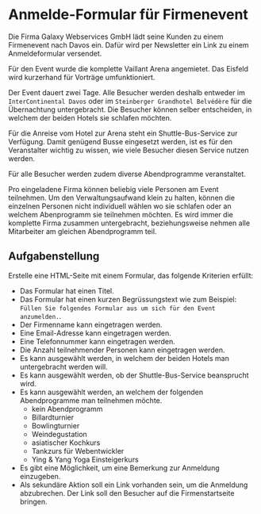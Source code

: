 # Anmelde-Formular für Firmenevent

Die Firma Galaxy Webservices GmbH lädt seine Kunden zu einem Firmenevent nach Davos ein. Dafür wird per Newsletter ein Link zu einem Anmeldeformular versendet.

Für den Event wurde die komplette Vaillant Arena angemietet. Das Eisfeld wird kurzerhand für Vorträge umfunktioniert.

Der Event dauert zwei Tage. Alle Besucher werden deshalb entweder im `InterContinental Davos` oder im `Steinberger Grandhotel Belvédère` für die Übernachtung untergebracht. Die Besucher können selber entscheiden, in welchem der beiden Hotels sie schlafen möchten.

Für die Anreise vom Hotel zur Arena steht ein Shuttle-Bus-Service zur Verfügung. Damit genügend Busse eingesetzt werden, ist es für den Veranstalter wichtig zu wissen, wie viele Besucher diesen Service nutzen werden.

Für alle Besucher werden zudem diverse Abendprogramme veranstaltet.

Pro eingeladene Firma können beliebig viele Personen am Event teilnehmen. Um den Verwaltungsaufwand klein zu halten, können die einzelnen Personen nicht individuell wählen wo sie schlafen oder an welchem Abenprogramm sie teilnehmen möchten. Es wird immer die komplette Firma zusammen untergebracht, beziehungsweise nehmen alle Mitarbeiter am gleichen Abendprogramm teil.

## Aufgabenstellung

Erstelle eine HTML-Seite mit einem Formular, das folgende Kriterien erfüllt:

* Das Formular hat einen Titel.
* Das Formular hat einen kurzen Begrüssungstext wie zum Beispiel: <br />
  `Füllen Sie folgendes Formular aus um sich für den Event anzumelden.`.
* Der Firmenname kann eingetragen werden.
* Eine Email-Adresse kann eingetragen werden.
* Eine Telefonnummer kann eingetragen werden.
* Die Anzahl teilnehmender Personen kann eingetragen werden.
* Es kann ausgewählt werden, in welchem der beiden Hotels man untergebracht werden will.
* Es kann ausgewählt werden, ob der Shuttle-Bus-Service beansprucht wird.
* Es kann ausgewählt werden, an welchem der folgenden Abendprogramme man teilnehmen möchte.
    - kein Abendprogramm
    - Billardturnier
    - Bowlingturnier
    - Weindegustation
    - asiatischer Kochkurs
    - Tankzurs für Webentwickler
    - Ying & Yang Yoga Einsteigerkurs
* Es gibt eine Möglichkeit, um eine Bemerkung zur Anmeldung einzugeben.
* Als sekundäre Aktion soll ein Link vorhanden sein, um die Anmeldung abzubrechen. Der Link soll den Besucher auf die Firmenstartseite bringen.